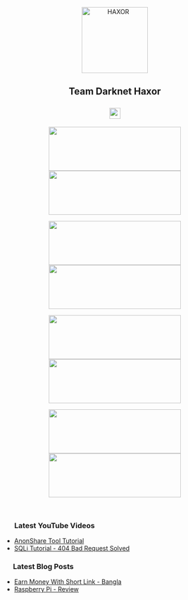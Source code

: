 <p align="center"><a href="https://github.com/darknethaxor/"><img title="HAXOR" src="https://1.bp.blogspot.com/-ui9y_7kjZQQ/X65oQ5mMZ4I/AAAAAAAAADA/E7NzB1nhbpQn1J1mNGOX3Zx8WtJSrP5AwCLcBGAsYHQ/s320/20201113_170028.png" height="150" width="150"></a></p>
<h2 align="center">Team Darknet Haxor<br><br><a href="https://www.facebook.com/groups/1546183828897889/"><img src="https://raw.githubusercontent.com/darknethaxor/picture/main/logo-facebookpng-32247.png" height="25" width="25"></a></h2>
<p align="center"><a href="https://github.com/darknethaxor/DH-HackBar"><img src="https://github-readme-stats.vercel.app/api/pin/?username=darknethaxor&repo=DH-HackBar&theme=radical" height="100" width="300"></a> <a href="https://github.com/darknethaxor/AnonShare"><img src="https://github-readme-stats.vercel.app/api/pin/?username=darknethaxor&repo=AnonShare&theme=radical" height="100" width="300"></a></p>
<p align="center"><a href="https://github.com/darknethaxor/haxor"><img src="https://github-readme-stats.vercel.app/api/pin/?username=darknethaxor&repo=haxor&theme=radical" height="100" width="300"></a> <a href="https://github.com/darknethaxor/webscan"><img src="https://github-readme-stats.vercel.app/api/pin/?username=darknethaxor&repo=webscan&theme=radical" height="100" width="300"></a></p>
<p align="center"><a href="https://github.com/darknethaxor/s-bomb"><img src="https://github-readme-stats.vercel.app/api/pin/?username=darknethaxor&repo=s-bomb&theme=radical" height="100" width="300"></a> <a href="https://github.com/darknethaxor/dhspoof"><img src="https://github-readme-stats.vercel.app/api/pin/?username=darknethaxor&repo=dhspoof&theme=radical" height="100" width="300"></a></p><p align="center"><a href="https://github.com/darknethaxor/rage-bomb"><img src="https://github-readme-stats.vercel.app/api/pin/?username=darknethaxor&repo=rage-bomb&theme=radical" height="100" width="300"></a> <a href="https://github.com/darknethaxor/dhlogo"><img src="https://github-readme-stats.vercel.app/api/pin/?username=darknethaxor&repo=dhlogo&theme=radical" height="100" width="300"></a></p><br>

### <img src="https://cdn.jsdelivr.net/npm/simple-icons@v3/icons/youtube.svg" height="15" width="20"/> Latest YouTube Videos

- [AnonShare Tool Tutorial](https://youtu.be/SaUKOtyaptw)
- [SQLi Tutorial - 404 Bad Request Solved](https://youtu.be/BN8AQlO9Ea8)



### <img src="https://raw.githubusercontent.com/darknethaxor/picture/main/PinClipart.com_omega-psi-phi-clip_1414856.png" height="15" width="17"/> Latest Blog Posts

- [Earn Money With Short Link - Bangla](https://dnhaxorbd.blogspot.com/2020/12/blog-post.html)
- [Raspberry Pi - Review](https://dnhaxorbd.blogspot.com/2020/12/3b-3b-4b.html)
